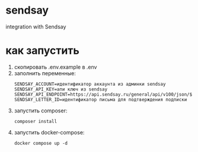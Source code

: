 # sendsay
 integration with Sendsay

# как запустить
1. скопировать .env.example в .env 
2. заполнить переменные:
    ```
    SENDSAY_ACCOUNT=идентификатор аккаунта из админки sendsay
    SENDSAY_API_KEY=апи ключ из sendsay
    SENDSAY_API_ENDPOINT=https://api.sendsay.ru/general/api/v100/json/${SENDSAY_ACCOUNT}
    SENDSAY_LETTER_ID=идентификатор письма для подтверждения подписки
3. запустить composer:
    ```
    composer install
4. запустить docker-compose:
    ```
    docker compose up -d

